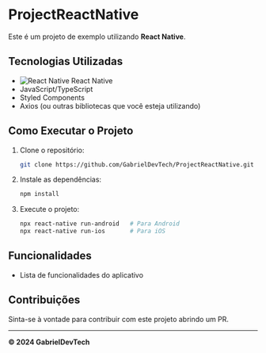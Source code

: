 # ProjectReactNative

Este é um projeto de exemplo utilizando **React Native**.

## Tecnologias Utilizadas
- ![React Native](https://img.icons8.com/?size=100&id=123603&format=png&color=000000) React Native
- JavaScript/TypeScript
- Styled Components
- Axios (ou outras bibliotecas que você esteja utilizando)

## Como Executar o Projeto
1. Clone o repositório:
    ```sh
    git clone https://github.com/GabrielDevTech/ProjectReactNative.git
    ```
2. Instale as dependências:
    ```sh
    npm install
    ```
3. Execute o projeto:
    ```sh
    npx react-native run-android   # Para Android
    npx react-native run-ios       # Para iOS
    ```

## Funcionalidades
- Lista de funcionalidades do aplicativo

## Contribuições
Sinta-se à vontade para contribuir com este projeto abrindo um PR.

---

**© 2024 GabrielDevTech**